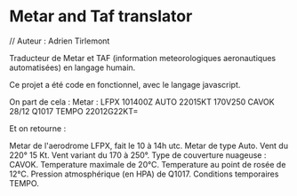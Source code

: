 ﻿# Metar and Taf translator

// Auteur : Adrien Tirlemont

Traducteur de Metar et TAF (information meteorologiques aeronautiques automatisées) en langage humain. 

Ce projet a été code en fonctionnel, avec le langage javascript. 



On part de cela :
Metar : LFPX 101400Z AUTO 22015KT 170V250 CAVOK 28/12 Q1017 TEMPO 22012G22KT=

Et on retourne : 

Metar de l'aerodrome LFPX, fait le 10 à 14h utc. 
Metar de type Auto. Vent du 220° 15 Kt. 
Vent variant du 170 à 250°. 
Type de couverture nuageuse : CAVOK.
Temperature maximale de 20°C.
Temperature au point de rosée de 12°C. 
Pression atmosphérique (en HPA) de Q1017. 
Conditions temporaires TEMPO.



